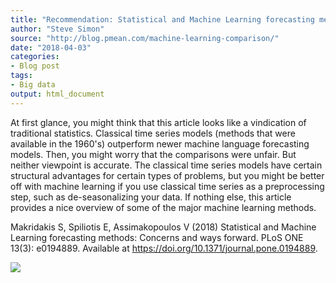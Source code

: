 ```yaml
---
title: "Recommendation: Statistical and Machine Learning forecasting methods: Concerns and ways forward"
author: "Steve Simon"
source: "http://blog.pmean.com/machine-learning-comparison/"
date: "2018-04-03"
categories:
- Blog post
tags:
- Big data
output: html_document
---
```


At first glance, you might think that this article looks like a
vindication of traditional statistics. Classical time series models
(methods that were available in the 1960's) outperform newer machine
language forecasting models. Then, you might worry that the comparisons
were unfair. But neither viewpoint is accurate. The classical time
series models have certain structural advantages for certain types of
problems, but you might be better off with machine learning if you use
classical time series as a preprocessing step, such as de-seasonalizing
your data. If nothing else, this article provides a nice overview of
some of the major machine learning methods.

<!---More--->

Makridakis S, Spiliotis E, Assimakopoulos V (2018) Statistical and
Machine Learning forecasting methods: Concerns and ways forward. PLoS
ONE 13(3): e0194889. Available at
<https://doi.org/10.1371/journal.pone.0194889>.

![](http://www.pmean.com/images/images/18/machine-learning-comparison01.png)




